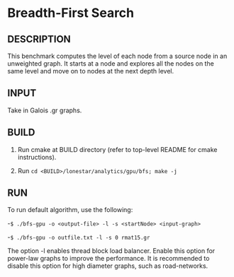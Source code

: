 Breadth-First Search
================================================================================

DESCRIPTION
--------------------------------------------------------------------------------

This benchmark computes the level of each node from a source node in an unweighted graph. It starts at a node and explores all the nodes on the same level and move on to nodes at the next depth level.

INPUT
--------------------------------------------------------------------------------

Take in Galois .gr graphs.

BUILD
--------------------------------------------------------------------------------

1. Run cmake at BUILD directory (refer to top-level README for cmake instructions).

2. Run `cd <BUILD>/lonestar/analytics/gpu/bfs; make -j`

RUN
--------------------------------------------------------------------------------

To run default algorithm, use the following:

-`$ ./bfs-gpu -o <output-file> -l -s <startNode> <input-graph>`

-`$ ./bfs-gpu -o outfile.txt -l -s 0 rmat15.gr`

The option -l enables thread block load balancer. Enable this option for power-law graphs to improve the performance. It is recommended to disable this option for high diameter graphs, such as road-networks.
